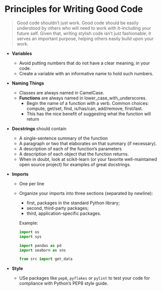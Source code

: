 # Principles for Writing Good Code

> Good code shouldn’t just work. Good code should be easily understood by others who will need to work with it–including your future self. Given that, writing stylish code isn’t just fashionable; it serves an important purpose, helping others easily build upon your work.

- **Variables**
  - Avoid putting numbers that do not have a clear meaning, in your code.
  - Create a variable with an informative name to hold such numbers.

- **Naming Things**
  - Classes are always named in CamelCase.
  - **Functions** are always named in lower_case_with_underscores.
    - Begin the name of a function with a verb. Common choices: compute, get/set, find, is/has/can, add/remove, first/last.
    - This has the nice benefit of suggesting what the function will return

- **Docstrings** should contain
  - A single-sentence summary of the function
  - A paragraph or two that elaborates on that summary (if necessary).
  - A description of each of the function’s parameters
  - A description of each object that the function returns.
  - When in doubt, look at scikit-learn (or your favorite well-maintained open source project) for examples of great docstrings.

- **Imports**
  - One per line
  - Organize your imports into three sections (separated by newline):
    - first, packages in the standard Python library;
    - second, third-party packages;
    - third, application-specific packages.

    Example:

    ```python
    import os
    import sys

    import pandas as pd
    import seaborn as sns

    from src import get_data
    ```

- **Style**
  - USe packages like `pep8`, `pyflakes` or `pylint` to test your code for compliance with Python’s PEP8 style guide. 

